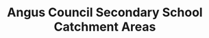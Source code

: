 ---
schema: default
title: Angus Council Secondary School Catchment Areas
organization: Angus Council
notes: Catchment areas (delineated) for secondary schools in Angus.
resources:

  - name: Angus Council Secondary School Catchment Areas WMS
  - url: http://data.angus.gov.uk/geoserver/inspire/inspire:edn_sec_schoolcatchment/wms?service=WMS&request=GetMap
  - format: WMS

  - name: Angus Council Secondary School Catchment Areas KML
  - url: http://data.angus.gov.uk/geoserver/inspire/wms/kml?layers=inspire:edn_sec_schoolcatchment&mode=download
  - format: KML

  - name: Angus Council Secondary School Catchment Areas GEOJSON
  - url: http://data.angus.gov.uk/geoserver/inspire/ows?service=WFS&version=1.0.0&request=GetFeature&typeName=inspire:edn_sec_schoolcatchment&outputFormat=application%2Fjson&srsName=EPSG:3857
  - format: GEOJSON

license: UK Open Government Licence (OGL)
category:

  - catchment area

  - delineated area

  - eductional

  - government

  - local

  - school

  - secondary


  - 

maintainer: Tim Wisniewski
maintainer_email: tim@timwis.com
---
